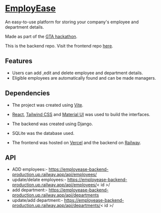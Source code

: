 
# [EmployEase](employease-frontend.vercel.app)

An easy-to-use platform for storing your company's employee and department details.

Made as part of the [GTA hackathon](https://gta.mulearn.org/sandshores).

This is the backend repo. Visit the frontend repo [here](https://github.com/Vaisakh-RS/EmployEase-Frontend).

## Features

- Users can add ,edit and delete employee and department details.
- Eligible employees are automatically found and can be made managers.

## Dependencies 

- The project was created using [Vite](https://vitejs.dev/).
- [React](https://react.dev/), [Tailwind CSS](https://tailwindcss.com/) and [Material UI](https://mui.com/) was used to build the interfaces.
- The backend was created using Django.
- SQLite was the database used.

- The frontend was hosted on [Vercel](https://vercel.com/) and the backend on [Railway](https://railway.app/).

## API
- ADD employees:-           https://employease-backend-production.up.railway.app/api/employees/
- update/delate employees:- https://employease-backend-production.up.railway.app/api/employees/< id >/
- add department:-          https://employease-backend-production.up.railway.app/api/departments
- update/add department:-   https://employease-backend-production.up.railway.app/api/departments/< id >/




